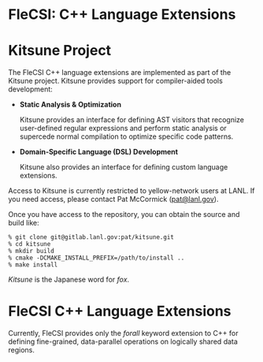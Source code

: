# FleCSI: C++ Language Extensions
<!--
  The above header ("FleCSI: C++ Language Extensions") is required for
  Doxygen to correctly name the auto-generated page. It is ignored in
  the FleCSI documentation.
-->

<!-- CINCHDOC DOCUMENT(User Guide) SECTION(FleCSI Language Extensions) -->

# Kitsune Project

The FleCSI C++ language extensions are implemented as part of the
Kitsune project. Kitsune provides support for compiler-aided tools
development:

* **Static Analysis & Optimization**

  Kitsune provides an interface for defining AST visitors that recognize
  user-defined regular expressions and perform static analysis or
  supercede normal compilation to optimize specific code patterns.
  
* **Domain-Specific Language (DSL) Development**

  Kitsune also provides an interface for defining custom language
  extensions.

Access to Kitsune is currently restricted to yellow-network users at
LANL. If you need access, please contact Pat McCormick
([pat@lanl.gov](mailto:pat@lanl.gov)).

Once you have access to the repository, you can obtain the source and
build like:
```
% git clone git@gitlab.lanl.gov:pat/kitsune.git
% cd kitsune
% mkdir build
% cmake -DCMAKE_INSTALL_PREFIX=/path/to/install ..
% make install
```

*Kitsune* is the Japanese word for *fox*.

# FleCSI C++ Language Extensions

Currently, FleCSI provides only the *forall* keyword extension to C++
for defining fine-grained, data-parallel operations on logically shared
data regions.

<!-- vim: set tabstop=2 shiftwidth=2 expandtab fo=cqt tw=72 : -->
